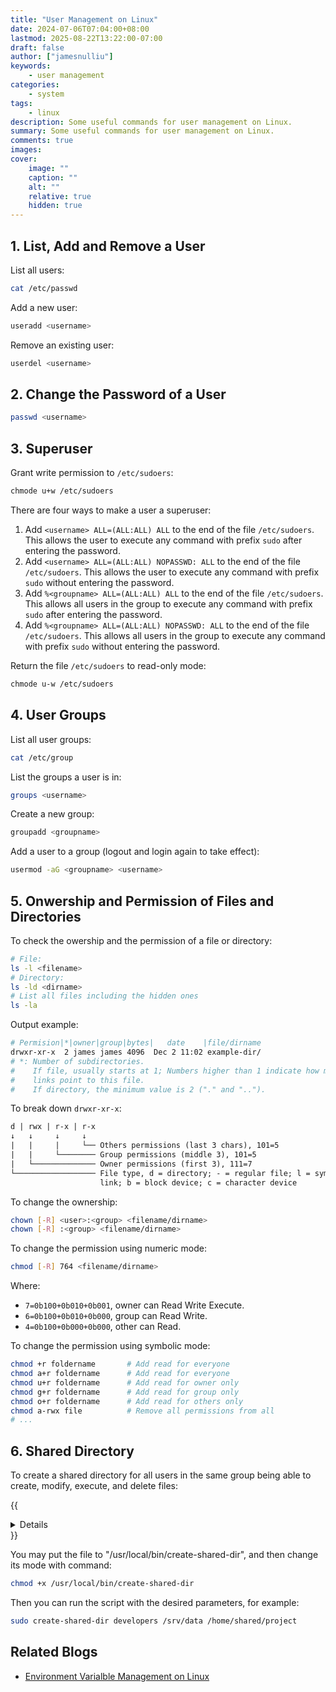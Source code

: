 ```yaml
---
title: "User Management on Linux"
date: 2024-07-06T07:04:00+08:00
lastmod: 2025-08-22T13:22:00-07:00
draft: false
author: ["jamesnulliu"]
keywords: 
    - user management
categories:
    - system
tags:
    - linux
description: Some useful commands for user management on Linux.
summary: Some useful commands for user management on Linux.
comments: true
images: 
cover:
    image: ""
    caption: ""
    alt: ""
    relative: true
    hidden: true
---
```


## 1. List, Add and Remove a User

List all users:

```bash {linenos=true}
cat /etc/passwd
```

Add a new user:

```bash {linenos=true}
useradd <username>
```

Remove an existing user:

```bash {linenos=true}
userdel <username>
```

## 2. Change the Password of a User

```bash {linenos=true}
passwd <username>
```

## 3. Superuser

Grant write permission to `/etc/sudoers`:

```bash {linenos=true}
chmode u+w /etc/sudoers
```

There are four ways to make a user a superuser:

1. Add `<username> ALL=(ALL:ALL) ALL` to the end of the file `/etc/sudoers`. This allows the user to execute any command with prefix `sudo` after entering the password.
2. Add `<username> ALL=(ALL:ALL) NOPASSWD: ALL` to the end of the file `/etc/sudoers`. This allows the user to execute any command with prefix `sudo` without entering the password.
3. Add `%<groupname> ALL=(ALL:ALL) ALL` to the end of the file `/etc/sudoers`. This allows all users in the group to execute any command with prefix `sudo` after entering the password.
4. Add `%<groupname> ALL=(ALL:ALL) NOPASSWD: ALL` to the end of the file `/etc/sudoers`. This allows all users in the group to execute any command with prefix `sudo` without entering the password.

Return the file `/etc/sudoers` to read-only mode:

```bash {linenos=true}
chmode u-w /etc/sudoers
```

## 4. User Groups

List all user groups:

```bash {linenos=true}
cat /etc/group
```

List the groups a user is in:

```bash {linenos=true}
groups <username>
```

Create a new group:

```bash {linenos=true}
groupadd <groupname>
```

Add a user to a group (logout and login again to take effect):

```bash {linenos=true}
usermod -aG <groupname> <username>
```

## 5. Onwership and Permission of Files and Directories

To check the owership and the permission of a file or directory:

```bash {linenos=true}
# File:
ls -l <filename>
# Directory:
ls -ld <dirname>
# List all files including the hidden ones
ls -la
```

Output example:

```bash {linenos=true}
# Permision|*|owner|group|bytes|   date    |file/dirname
drwxr-xr-x  2 james james 4096  Dec 2 11:02 example-dir/
# *: Number of subdirectories.
#    If file, usually starts at 1; Numbers higher than 1 indicate how many hard 
#    links point to this file.
#    If directory, the minimum value is 2 ("." and "..").
```

To break down `drwxr-xr-x`: 

```txt {linenos=true}
d | rwx | r-x | r-x
↓   ↓     ↓     ↓
|   |     |     └── Others permissions (last 3 chars), 101=5
|   |     └──────── Group permissions (middle 3), 101=5
|   └────────────── Owner permissions (first 3), 111=7
└────────────────── File type, d = directory; - = regular file; l = symbolic 
                    link; b = block device; c = character device
```


To change the ownership:

```bash {linenos=true}
chown [-R] <user>:<group> <filename/dirname>
chown [-R] :<group> <filename/dirname>
```

To change the permission using numeric mode:

```bash {linenos=true}
chmod [-R] 764 <filename/dirname>
```

Where:
- `7=0b100+0b010+0b001`, owner can Read Write Execute.
- `6=0b100+0b010+0b000`, group can Read Write.
- `4=0b100+0b000+0b000`, other can Read.

To change the permission using symbolic mode:

```bash {linenos=true}
chmod +r foldername       # Add read for everyone
chmod a+r foldername      # Add read for everyone
chmod u+r foldername      # Add read for owner only
chmod g+r foldername      # Add read for group only
chmod o+r foldername      # Add read for others only
chmod a-rwx file          # Remove all permissions from all
# ...
```

## 6. Shared Directory

To create a shared directory for all users in the same group being able to create, modify, execute, and delete files:

{{<details title="Click to see file: create-shared-dir">}}

```bash {linenos=true}
#!/bin/bash

set -e

# =============================================================================
# Script: create-shared-dir
# Description: Configures one or more directories to be shared with a specific
#              group.
#
# It performs the following actions on each target directory:
#   1. Creates the directory if it doesn't exist.
#   2. Recursively sets the group ownership.
#   3. Sets permissions (group: rwx, others: none).
#   4. Sets the 'setgid' bit on subdirectories to enforce group inheritance.
#   5. Uses Access Control Lists (ACLs) to enforce permissions for new items.
#
# Usage:
#   sudo create-shared-dir <shared_group> <dir1> [<dir2> ...]
#
# Example:
#   sudo create-shared-dir developers /srv/data /home/shared/project
#
# =============================================================================

# --- Argument Parsing ---
SHARED_GROUP="$1"
shift # Shift arguments so $@ contains only the directories
TARGET_DIRS=("$@")

# --- Input Validation ---
if [ ${#TARGET_DIRS[@]} -eq 0 ] || [ "$1" == "-h" ] || [ "$1" == "--help" ]
then
    echo "Usage: $0 <shared_group> <dir1> [<dir2> ...]"
    echo "Example: $0 developers /var/www/project_a"
    exit 1
fi

# --- Pre-flight Checks ---
# 1. Check for root privileges.
if [[ $EUID -ne 0 ]]; then
    echo "Error: This script must be run as root (or with sudo)." >&2
    exit 1
fi

# 2. Check if the specified group exists.
if ! getent group "$SHARED_GROUP" > /dev/null; then
    echo "Error: Group '$SHARED_GROUP' does not exist." >&2
    exit 1
fi

# --- Main Logic ---
echo "Configuring shared directories for group '$SHARED_GROUP'..."

for target_dir in "${TARGET_DIRS[@]}"; do
    echo "--> Processing: $target_dir"
    mkdir -p "$target_dir"
    chgrp -R "$SHARED_GROUP" "$target_dir"
    chmod -R g=rwX,o-rwx "$target_dir"
    find "$target_dir" -type d -exec chmod g+s {} +
    setfacl -R -m "g:$SHARED_GROUP:rwX" "$target_dir"
    setfacl -R -d -m "g:$SHARED_GROUP:rwX" "$target_dir"
done

echo "Configuration complete."
exit 0
```

{{</details>}}

You may put the file to "/usr/local/bin/create-shared-dir", and then change its mode with command:

```bash {{linenos=true}}
chmod +x /usr/local/bin/create-shared-dir
```

Then you can run the script with the desired parameters, for example:

```bash {{linenos=true}}
sudo create-shared-dir developers /srv/data /home/shared/project
```

## Related Blogs

- [Environment Varialble Management on Linux](/blogs/environment-variable-management-on-linux)